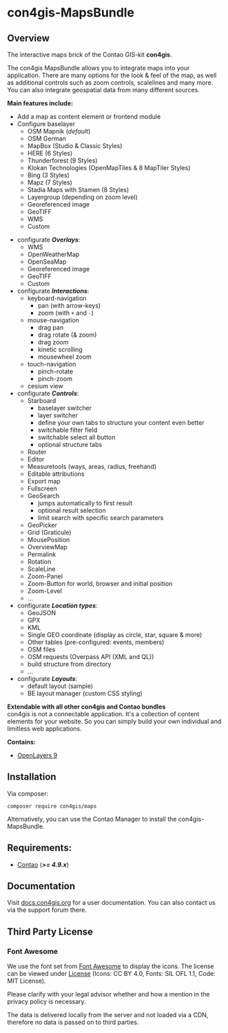 # con4gis-MapsBundle

## Overview
The interactive maps brick of the Contao GIS-kit **con4gis**.

The con4gis MapsBundle allows you to integrate maps into your application. There 
are many options for the look & feel of the map, as well as additional controls such as 
zoom controls, scalelines and many more. You can also integrate geospatial data from many different sources.

__Main features include:__
* Add a map as content element or frontend module
* Configure baselayer 
    - OSM Mapnik (*default*)
    - OSM German
    - MapBox (Studio & Classic Styles)
    - HERE (6 Styles)
    - Thunderforest (9 Styles)
    - Klokan Technologies (OpenMapTiles & 8 MapTiler Styles)
    - Bing (3 Styles)
    - Mapz (7 Styles)
    - Stadia Maps with Stamen (8 Styles)
    - Layergroup (depending on zoom level)
    - Georeferenced image
    - GeoTIFF
    - WMS
    - Custom
- configurate ***Overlays***:
    - WMS
    - OpenWeatherMap
    - OpenSeaMap
    - Georeferenced image
    - GeoTIFF
    - Custom
- configurate ***Interactions***:
    - keyboard-navigation
        - pan (with arrow-keys)
        - zoom (with `+` and `-`)
    - mouse-navigation
        - drag pan
        - drag rotate (& zoom)
        - drag zoom
        - kinetic scrolling
        - mousewheel zoom
    - touch-navigation
        - pinch-rotate
        - pinch-zoom
    - cesium view
- configurate ***Controls***:
    - Starboard
        - baselayer switcher
        - layer switcher
        - define your own tabs to structure your content even better
        - switchable filter field
        - switchable select all button
        - optional structure tabs
    - Router
    - Editor
    - Measuretools (ways, areas, radius, freehand)
    - Editable attributions
    - Export map
    - Fullscreen
    - GeoSearch
        - jumps automatically to first result 
        - optional result selection
        - limit search with specific search parameters
    - GeoPicker
    - Grid (Graticule)
    - MousePosition
    - OverviewMap
    - Permalink
    - Rotation
    - ScaleLine
    - Zoom-Panel
    - Zoom-Button for world, browser and initial position
    - Zoom-Level
    - ...
- configurate ***Location types***:
    - GeoJSON
    - GPX
    - KML
    - Single GEO coordinate (display as circle, star, square & more)
    - Other tables (pre-configured: events, members)
    - OSM files
    - OSM requests (Overpass API (XML and QL))
    - build structure from directory
    - ...
- configurate ***Layouts***:
    - default layout (sample)
    - BE layout manager (custom CSS styling) 

**Extendable with all other con4gis and Contao bundles**  
con4gis is not a connectable application. It's a collection of content 
elements for your website. So you can simply build your own individual and limitless web applications.


**Contains:**
- [OpenLayers 9](https://github.com/openlayers/openlayers)

## Installation
Via composer:
```
composer require con4gis/maps
```
Alternatively, you can use the Contao Manager to install the con4gis-MapsBundle.

## Requirements:
- [Contao](https://github.com/contao/core-bundle) (***>= 4.9.x***)

## Documentation
Visit [docs.con4gis.org](https://docs.con4gis.org) for a user documentation. You can also contact us via the support forum there.

## Third Party License

### Font Awesome
We use the font set from [Font Awesome](https://fontawesome.com) to display the icons. The license can be viewed under [License](https://fontawesome.com/license/free) (Icons: CC BY 4.0, Fonts: SIL OFL 1.1, Code: MIT License).

Please clarify with your legal advisor whether and how a mention in the privacy policy is necessary.

The data is delivered locally from the server and not loaded via a CDN, therefore no data is passed on to third parties.
